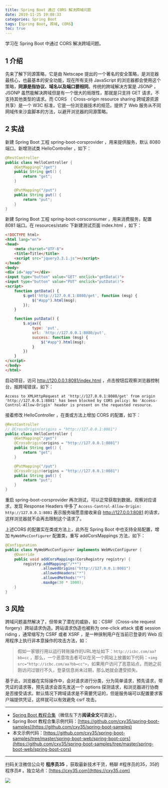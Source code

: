 ```yaml
---
title: Spring Boot 通过 CORS 解决跨域问题
date: 2019-11-25 19:08:33
categories: Spring Boot
tags: [Spring Boot, 跨域, CORS]
toc: true
---
```

学习在 Spring Boot 中通过 CORS 解决跨域问题。
<!-- more -->

## 1 介绍

先来了解下同源策略，它是由 Netscape 提出的一个著名的安全策略，是浏览器最核心，也最基本的安全功能，现在所有支持 JavaScript 的浏览器都会使用这个策略，**同源是指协议、域名以及端口要相同**。传统的跨域解决方案是 JSONP ， JSONP 虽然能解决跨域但是有一个很大的局限性，那就是只支持 GET 请求，不支持其他类型的请求。而 CORS （ Cross-origin resource sharing 跨域源资源共享）是一个 W3C 标准，它是一份浏览器技术的规范，提供了 Web 服务从不同网域传来沙盒脚本的方法，以避开浏览器的同源策略。

## 2 实战

新建 Spring Boot 工程 spring-boot-corsprovider ，用来提供服务，默认 8080 端口。新增测试类 HelloController ，如下：

```java
@RestController
public class HelloController {
    @GetMapping("/get")
    public String get() {
        return "get";
    }

    @PutMapping("/put")
    public String put() {
        return "put";
    }
}
```

新建 Spring Boot 工程 spring-boot-corsconsumer ，用来消费服务，配置 8081 端口。在 resources/static 下新建测试页面 index.html ，如下：

```html
<!DOCTYPE html>
<html lang="en">
<head>
    <meta charset="UTF-8">
    <title>Title</title>
    <script src="jquery3.3.1.js"></script>
</head>
<body>
<div id="app"></div>
<input type="button" value="GET" onclick="getData()">
<input type="button" value="PUT" onclick="putData()">
<script>
    function getData() {
        $.get('http://127.0.0.1:8080/get', function (msg) {
            $("#app").html(msg);
        });
    }

    function putData() {
        $.ajax({
            type: 'put',
            url: 'http://127.0.0.1:8080/put',
            success: function (msg) {
                $("#app").html(msg);
            }
        })
    }
</script>
</body>
</html>
```

启动项目，访问 http://120.0.0.1:8081/index.html ，点击按钮后观察浏览器控制台，报跨域错误，如下：

```
Access to XMLHttpRequest at 'http://127.0.0.1:8080/get' from origin 'http://127.0.0.1:8081' has been blocked by CORS policy: No 'Access-Control-Allow-Origin' header is present on the requested resource.
```

接着修改 HelloController ，在类或方法上增加 CORS 的配置，如下：

```java
@RestController
// @CrossOrigin(origins = "http://127.0.0.1:8081")
public class HelloController {
    @GetMapping("/get")
    @CrossOrigin(origins = "http://127.0.0.1:8081")
    public String get() {
        return "get";
    }

    @PutMapping("/put")
    @CrossOrigin(origins = "http://127.0.0.1:8081")
    public String put() {
        return "put";
    }
}
```

重启 spring-boot-corsprovider 再次测试，可以正常获取到数据。观察对应请求，发现 Response Headers 中多了 `Access-Control-Allow-Origin: http://127.0.0.1:8081` 表示服务端愿意接收来自 http://127.0.0.1:8081 的请求，这样浏览器就不会再去限制这个请求了。

上述CORS 的配置实在类或方法上，此外在 Spring Boot 中也支持全局配置，增加 `MyWebMvcConfigurer` 配置类，重写 addCorsMappings 方法，如下：

```java
@Configuration
public class MyWebMvcConfigurer implements WebMvcConfigurer {
    @Override
    public void addCorsMappings(CorsRegistry registry) {
        registry.addMapping("/**")
                .allowedOrigins("http://127.0.0.1:8081")
                .allowedHeaders("*")
                .allowedMethods("*")
                .maxAge(30 * 1000);
    }
}
```

## 3 风险

跨域问题虽然解决了，但带来了潜在的威胁，如：CSRF（Cross-site request forgery）跨站请求伪造。跨站请求伪造也被称为 one-click attack 或者 session riding ，通常缩写为 CSRF 或者 XSRF ，是一种挟制用户在当前已登录的 Web 应用程序上执行非本意操作的攻击方法，如：

> 假如一家银行用以运行转账操作的URL地址如下：`http://icbc.com/aa?bb=cc` ，那么，一个恶意攻击者可以在另一个网站上放置如下代码：`<img src="http://icbc.com/aa?bb=cc">`，如果用户访问了恶意站点，而她之前刚访问过银行不久，登录信息尚未过期，那么她就会遭受损失。

基于此，浏览器在实际操作中，会对请求进行分类，分为简单请求，预先请求，带凭证的请求等，预先请求会首先发送一个 options 探测请求，和浏览器进行协商是否接受请求。默认情况下跨域请求是不需要凭证的，但是服务端可以配置要求客户端提供凭证，这样就可以有效避免 csrf 攻击。

---

- [Spring Boot 教程合集](https://mp.weixin.qq.com/s/9vOiAxHFnfJnRwSlTfAHwg)（微信左下方**阅读全文**可直达）。
- Spring Boot 教程合集示例代码：[https://github.com/cxy35/spring-boot-samples](https://github.com/cxy35/spring-boot-samples)
- 本文示例代码：[https://github.com/cxy35/spring-boot-samples/tree/master/spring-boot-web/spring-boot-cors](https://github.com/cxy35/spring-boot-samples/tree/master/spring-boot-web/spring-boot-cors)


---

扫码关注微信公众号 **程序员35** ，获取最新技术干货，畅聊 #程序员的35，35的程序员# 。独立站点：[https://cxy35.com](https://cxy35.com)

![](https://oscimg.oschina.net/oscnet/up-285838b9c516db5bb1ba760f292f2346078.JPEG)